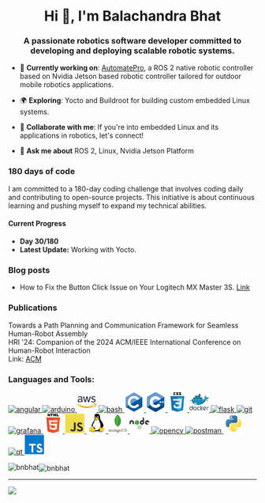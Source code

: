 <h1 align="center">Hi 👋, I'm Balachandra Bhat</h1>
<h3 align="center">A passionate robotics software developer committed to developing and deploying scalable robotic systems.</h3>

<!-- <img src="https://visitcount.itsvg.in/api?id=bnbhat&icon=0&color=0" alt="Visit Count" /> -->

<!-- <p align="left"> <img src="https://komarev.com/ghpvc/?username=bnbhat&label=Profile%20views&color=0e75b6&style=flat" alt="bnbhat" /> </p> -->

<!-- <p align="left"> <a href="https://github.com/ryo-ma/github-profile-trophy"><img src="https://github-profile-trophy.vercel.app/?username=bnbhat" alt="bnbhat" /></a> </p> -->

- 🔭 **Currently working on**: [AutomatePro](https://lemvos.com/automatepro/), a ROS 2 native robotic controller based on Nvidia Jetson based robotic controller tailored for outdoor mobile robotics applications.

- 🌍 **Exploring**: Yocto and Buildroot for building custom embedded Linux systems.

- 🤝 **Collaborate with me**: If you're into embedded Linux and its applications in robotics, let's connect!

- 💬 **Ask me about** ROS 2, Linux, Nvidia Jetson Platform

### 180 days of code
I am committed to a 180-day coding challenge that involves coding daily and contributing to open-source projects. This initiative is about continuous learning and pushing myself to expand my technical abilities.
#### Current Progress
- **Day 30/180**
- **Latest Update:** Working with Yocto.

### Blog posts
<!-- BLOG-POST-LIST:START -->
- How to Fix the Button Click Issue on Your Logitech MX Master 3S. [Link](https://medium.com/@bnbhat/how-to-fix-the-button-click-issue-on-your-logitech-mx-master-3s-df68228047b9)
<!-- BLOG-POST-LIST:END -->

### Publications
Towards a Path Planning and Communication Framework for Seamless Human-Robot Assembly  
HRI '24: Companion of the 2024 ACM/IEEE International Conference on Human-Robot Interaction   
Link: [ACM](https://dl.acm.org/doi/10.1145/3610978.3640732)  


<h3 align="left">Languages and Tools:</h3>
<p align="left"> <a href="https://angular.io" target="_blank" rel="noreferrer"> <img src="https://angular.io/assets/images/logos/angular/angular.svg" alt="angular" width="40" height="40"/> </a> <a href="https://www.arduino.cc/" target="_blank" rel="noreferrer"> <img src="https://cdn.worldvectorlogo.com/logos/arduino-1.svg" alt="arduino" width="40" height="40"/> </a> <a href="https://aws.amazon.com" target="_blank" rel="noreferrer"> <img src="https://raw.githubusercontent.com/devicons/devicon/master/icons/amazonwebservices/amazonwebservices-original-wordmark.svg" alt="aws" width="40" height="40"/> </a> <a href="https://www.gnu.org/software/bash/" target="_blank" rel="noreferrer"> <img src="https://www.vectorlogo.zone/logos/gnu_bash/gnu_bash-icon.svg" alt="bash" width="40" height="40"/> </a> <a href="https://www.cprogramming.com/" target="_blank" rel="noreferrer"> <img src="https://raw.githubusercontent.com/devicons/devicon/master/icons/c/c-original.svg" alt="c" width="40" height="40"/> </a> <a href="https://www.w3schools.com/cpp/" target="_blank" rel="noreferrer"> <img src="https://raw.githubusercontent.com/devicons/devicon/master/icons/cplusplus/cplusplus-original.svg" alt="cplusplus" width="40" height="40"/> </a> <a href="https://www.w3schools.com/css/" target="_blank" rel="noreferrer"> <img src="https://raw.githubusercontent.com/devicons/devicon/master/icons/css3/css3-original-wordmark.svg" alt="css3" width="40" height="40"/> </a> <a href="https://www.docker.com/" target="_blank" rel="noreferrer"> <img src="https://raw.githubusercontent.com/devicons/devicon/master/icons/docker/docker-original-wordmark.svg" alt="docker" width="40" height="40"/> </a> <a href="https://flask.palletsprojects.com/" target="_blank" rel="noreferrer"> <img src="https://www.vectorlogo.zone/logos/pocoo_flask/pocoo_flask-icon.svg" alt="flask" width="40" height="40"/> </a> <a href="https://git-scm.com/" target="_blank" rel="noreferrer"> <img src="https://www.vectorlogo.zone/logos/git-scm/git-scm-icon.svg" alt="git" width="40" height="40"/> </a> <a href="https://grafana.com" target="_blank" rel="noreferrer"> <img src="https://www.vectorlogo.zone/logos/grafana/grafana-icon.svg" alt="grafana" width="40" height="40"/> </a> <a href="https://www.w3.org/html/" target="_blank" rel="noreferrer"> <img src="https://raw.githubusercontent.com/devicons/devicon/master/icons/html5/html5-original-wordmark.svg" alt="html5" width="40" height="40"/> </a> <a href="https://developer.mozilla.org/en-US/docs/Web/JavaScript" target="_blank" rel="noreferrer"> <img src="https://raw.githubusercontent.com/devicons/devicon/master/icons/javascript/javascript-original.svg" alt="javascript" width="40" height="40"/> </a> <a href="https://www.linux.org/" target="_blank" rel="noreferrer"> <img src="https://raw.githubusercontent.com/devicons/devicon/master/icons/linux/linux-original.svg" alt="linux" width="40" height="40"/> </a> <a href="https://www.mongodb.com/" target="_blank" rel="noreferrer"> <img src="https://raw.githubusercontent.com/devicons/devicon/master/icons/mongodb/mongodb-original-wordmark.svg" alt="mongodb" width="40" height="40"/> </a> <a href="https://nodejs.org" target="_blank" rel="noreferrer"> <img src="https://raw.githubusercontent.com/devicons/devicon/master/icons/nodejs/nodejs-original-wordmark.svg" alt="nodejs" width="40" height="40"/> </a> <a href="https://opencv.org/" target="_blank" rel="noreferrer"> <img src="https://www.vectorlogo.zone/logos/opencv/opencv-icon.svg" alt="opencv" width="40" height="40"/> </a> <a href="https://postman.com" target="_blank" rel="noreferrer"> <img src="https://www.vectorlogo.zone/logos/getpostman/getpostman-icon.svg" alt="postman" width="40" height="40"/> </a> <a href="https://www.python.org" target="_blank" rel="noreferrer"> <img src="https://raw.githubusercontent.com/devicons/devicon/master/icons/python/python-original.svg" alt="python" width="40" height="40"/> </a> <a href="https://www.qt.io/" target="_blank" rel="noreferrer"> <img src="https://upload.wikimedia.org/wikipedia/commons/0/0b/Qt_logo_2016.svg" alt="qt" width="40" height="40"/> </a> <a href="https://www.typescriptlang.org/" target="_blank" rel="noreferrer"> <img src="https://raw.githubusercontent.com/devicons/devicon/master/icons/typescript/typescript-original.svg" alt="typescript" width="40" height="40"/> </a> </p>

<p><img align="left" src="https://github-readme-stats.vercel.app/api/top-langs?username=bnbhat&show_icons=true&locale=en&layout=compact" alt="bnbhat" /></p>

<!-- <p>&nbsp;<img align="center" src="https://github-readme-stats.vercel.app/api?username=bnbhat&show_icons=true&locale=en" alt="bnbhat" /></p> -->

<p><img align="center" src="https://github-readme-streak-stats.herokuapp.com/?user=bnbhat&" alt="bnbhat" /></p>

---
[![](https://visitcount.itsvg.in/api?id=bnbhat&icon=0&color=0)](https://visitcount.itsvg.in)

